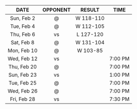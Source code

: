 |    DATE     |        OPPONENT         |  RESULT   |  TIME   |
|:-----------:|:-----------------------:|:---------:|:-------:|
| Sun, Feb 2  |     @ [](/r/sixers)     | W 118-110 |         |
| Tue, Feb 4  | @ [](/r/clevelandcavs)  | W 112-105 |         |
| Thu, Feb 6  |   vs [](/r/mavericks)   | L 127-120 |         |
| Sat, Feb 8  |    @ [](/r/nyknicks)    | W 131-104 |         |
| Mon, Feb 10 |      @ [](/r/heat)      | W 103-85  |         |
| Wed, Feb 12 |   vs [](/r/nbaspurs)    |           | 7:00 PM |
| Thu, Feb 20 |     @ [](/r/sixers)     |           | 7:00 PM |
| Sun, Feb 23 |   vs [](/r/nyknicks)    |           | 1:00 PM |
| Tue, Feb 25 | @ [](/r/torontoraptors) |           | 7:00 PM |
| Wed, Feb 26 | @ [](/r/detroitpistons) |           | 7:00 PM |
| Fri, Feb 28 | vs [](/r/clevelandcavs) |           | 7:30 PM |